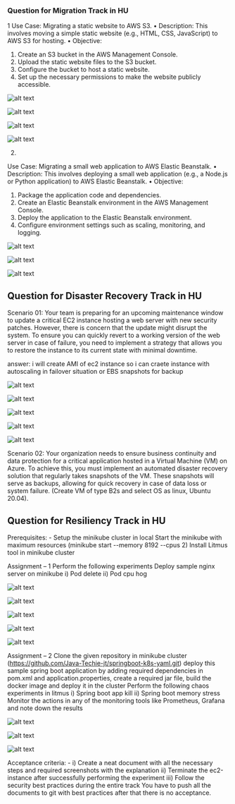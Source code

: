 ### Question for Migration Track in HU
1
Use Case: Migrating a static website to AWS S3.
• Description: This involves moving a simple static website (e.g., HTML, CSS, JavaScript) to AWS S3 
for hosting.
• Objective:
1. Create an S3 bucket in the AWS Management Console.
2. Upload the static website files to the S3 bucket.
3. Configure the bucket to host a static website.
4. Set up the necessary permissions to make the website publicly accessible.


![alt text](image-1.png)

![alt text](image-2.png)

![alt text](image-3.png)

![alt text](image-4.png)

2.
Use Case: Migrating a small web application to AWS Elastic Beanstalk.
• Description: This involves deploying a small web application (e.g., a Node.js or Python application) to 
AWS Elastic Beanstalk.
• Objective:
1. Package the application code and dependencies.
2. Create an Elastic Beanstalk environment in the AWS Management Console.
3. Deploy the application to the Elastic Beanstalk environment.
4. Configure environment settings such as scaling, monitoring, and logging.


![alt text](<Screenshot 2025-05-23 160425.png>)

![alt text](<Screenshot 2025-05-23 160449.png>)

![alt text](<Screenshot 2025-05-23 160813.png>)



## Question for Disaster Recovery Track in HU

Scenario 01: 
Your team is preparing for an upcoming maintenance window to update a critical EC2 instance hosting a web 
server with new security patches. However, there is concern that the update might disrupt the system. To 
ensure you can quickly revert to a working version of the web server in case of failure, you need to implement 
a strategy that allows you to restore the instance to its current state with minimal downtime.
 
answer:
i will create AMI of ec2 instance so i can craete instance with autoscaling in failover situation
or
EBS snapshots for backup

<!-- ![alt text](image-10.png) -->
![alt text](image-13.png)

<!-- ![alt text](image-11.png) -->
![alt text](image-14.png)

<!-- ![alt text](image-12.png) -->
![alt text](image-15.png)

![alt text](image-17.png)

![alt text](image-16.png)



Scenario 02: 
Your organization needs to ensure business continuity and data protection for a critical application hosted in a Virtual 
Machine (VM) on Azure. To achieve this, you must implement an automated disaster recovery solution that regularly 
takes snapshots of the VM. These snapshots will serve as backups, allowing for quick recovery in case of data loss or 
system failure. (Create VM of type B2s and select OS as linux, Ubuntu 20.04).


## Question for Resiliency Track in HU

Prerequisites: -
Setup the minikube cluster in local
Start the minikube with maximum resources (minikube start --memory 8192 --cpus 2)
Install Litmus tool in minikube cluster

Assignment – 1
Perform the following experiments
Deploy sample nginx server on minikube
i) Pod delete
ii) Pod cpu hog 

![alt text](image.png)

![alt text](image-8.png)


<!-- ![alt text](image-18.png) -->

![alt text](image-19.png)

![alt text](image-20.png)

![alt text](image-21.png)

Assignment – 2
Clone the given repository in minikube cluster (https://github.com/Java-Techie-jt/springboot-k8s-yaml.git) 
deploy this sample spring boot application by adding required dependencies in pom.xml and 
application.properties, create a required jar file, build the docker image and deploy it in the cluster
Perform the following chaos experiments in litmus
i) Spring boot app kill
ii) Spring boot memory stress
Monitor the actions in any of the monitoring tools like Prometheus, Grafana and note down the results

![alt text](image-5.png)

![alt text](image-6.png)

![alt text](image-9.png)


Acceptance criteria: -
i) Create a neat document with all the necessary steps and required screenshots with the explanation
ii) Terminate the ec2-instance after successfully performing the experiment
iii) Follow the security best practices during the entire track
You have to push all the documents to git with best practices after that there is no acceptance.


